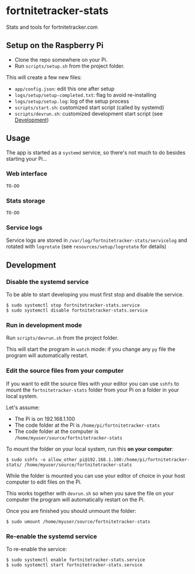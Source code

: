 # fortnitetracker-stats

Stats and tools for fortnitetracker.com

## Setup on the Raspberry Pi

* Clone the repo somewhere on your Pi.
* Run `scripts/setup.sh` from the project folder.

This will create a few new files:
* `app/config.json`: edit this one after setup
* `logs/setup/setup-completed.txt`: flag to avoid re-installing
* `logs/setup/setup.log`: log of the setup process
* `scripts/start.sh`: customized start script (called by systemd)
* `scripts/devrun.sh`: customized development start script (see [Development](#Development))

## Usage

The app is started as a `systemd` service, so there's not much to do besides starting your Pi...

### Web interface

`TO-DO`

### Stats storage

`TO-DO`

### Service logs

Service logs are stored in `/var/log/fortnitetracker-stats/servicelog` and rotated with `logrotate` (see `resources/setup/logrotate` for details)

## Development

### Disable the systemd service

To be able to start developing you must first stop and disable the service.

```
$ sudo systemctl stop fortnitetracker-stats.service
$ sudo systemctl disable fortnitetracker-stats.service
```

### Run in development mode

Run `scripts/devrun.sh` from the project folder.

This will start the program in `watch` mode: if you change any `py` file the program will automatically restart.

### Edit the source files from your computer

If you want to edit the source files with your editor you can use `sshfs` to mount the `fortnitetracker-stats` folder from your Pi on a folder in your local system.

Let's assume:
* The Pi is on 192.168.1.100
* The code folder at the Pi is `/home/pi/fortnitetracker-stats`
* The code folder at the computer is `/home/myuser/source/fortnitetracker-stats`

To mount the folder on your local system, run this **on your computer**:
```
$ sudo sshfs -o allow_other pi@192.168.1.100:/home/pi/fortnitetracker-stats/ /home/myuser/source/fortnitetracker-stats
```

While the folder is mounted you can use your editor of choice in your host computer to edit files on the Pi.

This works together with `devrun.sh` so when you save the file on your computer the program will automatically restart on the Pi.

Once you are finished you should unmount the folder:

```
$ sudo umount /home/myuser/source/fortnitetracker-stats
```

### Re-enable the systemd service

To re-enable the service:

```
$ sudo systemctl enable fortnitetracker-stats.service
$ sudo systemctl start fortnitetracker-stats.service
```

